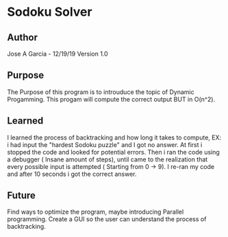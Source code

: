 # Sodoku Solver
 
 ## Author
 Jose A Garcia -  12/19/19 Version 1.0
 
 ## Purpose
 The Purpose of this program is to introuduce the topic of Dynamic Progamming.
 This progam will compute the correct output BUT in O(n^2).
 
 ## Learned
 I learned the process of backtracking and how long it takes to compute, EX: i had input
 the "hardest Sodoku puzzle" and I got no answer. At first i stopped the code and looked for potential errors.
 Then i ran the code using a debugger ( Insane amount of steps), until came to the realization that
 every possible input is attempted ( Starting from 0 -> 9). I re-ran my code and after 10 seconds
 i got the correct answer.
 
 ## Future
 Find ways to optimize the program, maybe introducing Parallel programming.
 Create a GUI so the user can understand the process of backtracking.
